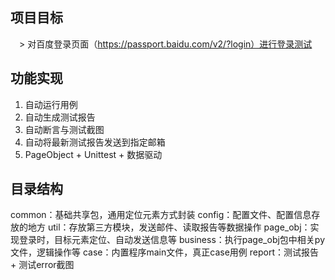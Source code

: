 ## 项目目标

　> 对百度登录页面（https://passport.baidu.com/v2/?login）进行登录测试

## 功能实现
1. 自动运行用例
2. 自动生成测试报告
3. 自动断言与测试截图
4. 自动将最新测试报告发送到指定邮箱
5. PageObject + Unittest + 数据驱动

## 目录结构

common：基础共享包，通用定位元素方式封装
config：配置文件、配置信息存放的地方
util：存放第三方模块，发送邮件、读取报告等数据操作
page_obj：实现登录时，目标元素定位、自动发送信息等
business：执行page_obj包中相关py文件，逻辑操作等
case：内置程序main文件，真正case用例
report：测试报告 + 测试error截图
